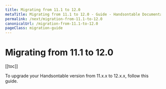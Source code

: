 ```yaml
---
title: Migrating from 11.1 to 12.0
metaTitle: Migrating from 11.1 to 12.0 - Guide - Handsontable Documentation
permalink: /next/migration-from-11.1-to-12.0
canonicalUrl: /migration-from-11.1-to-12.0
pageClass: migration-guide
---
```


# Migrating from 11.1 to 12.0

[[toc]]

To upgrade your Handsontable version from 11.x.x to 12.x.x, follow this guide.

